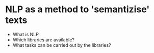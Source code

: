 # NLP as a method to 'semantizise' texts
  * What is NLP
  * Which libraries are available?
  * What tasks can be carried out by the libraries?
